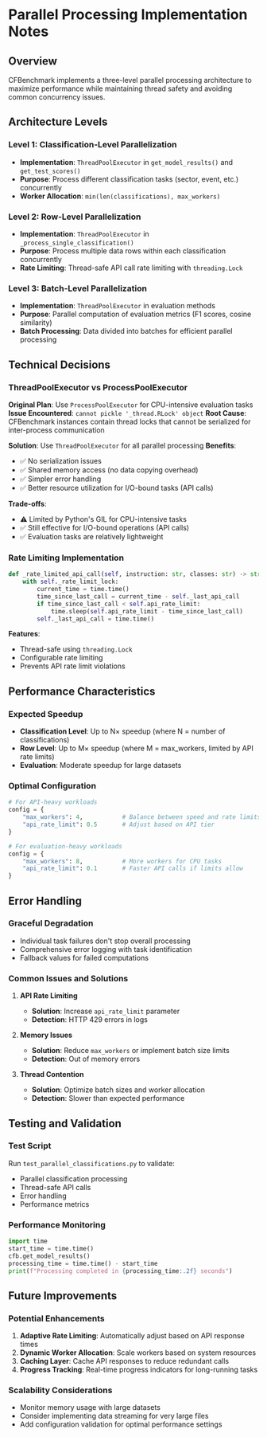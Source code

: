 # Parallel Processing Implementation Notes

## Overview
CFBenchmark implements a three-level parallel processing architecture to maximize performance while maintaining thread safety and avoiding common concurrency issues.

## Architecture Levels

### Level 1: Classification-Level Parallelization
- **Implementation**: `ThreadPoolExecutor` in `get_model_results()` and `get_test_scores()`
- **Purpose**: Process different classification tasks (sector, event, etc.) concurrently
- **Worker Allocation**: `min(len(classifications), max_workers)`

### Level 2: Row-Level Parallelization  
- **Implementation**: `ThreadPoolExecutor` in `_process_single_classification()`
- **Purpose**: Process multiple data rows within each classification concurrently
- **Rate Limiting**: Thread-safe API call rate limiting with `threading.Lock`

### Level 3: Batch-Level Parallelization
- **Implementation**: `ThreadPoolExecutor` in evaluation methods
- **Purpose**: Parallel computation of evaluation metrics (F1 scores, cosine similarity)
- **Batch Processing**: Data divided into batches for efficient parallel processing

## Technical Decisions

### ThreadPoolExecutor vs ProcessPoolExecutor

**Original Plan**: Use `ProcessPoolExecutor` for CPU-intensive evaluation tasks
**Issue Encountered**: `cannot pickle '_thread.RLock' object`
**Root Cause**: CFBenchmark instances contain thread locks that cannot be serialized for inter-process communication

**Solution**: Use `ThreadPoolExecutor` for all parallel processing
**Benefits**:
- ✅ No serialization issues
- ✅ Shared memory access (no data copying overhead)
- ✅ Simpler error handling
- ✅ Better resource utilization for I/O-bound tasks (API calls)

**Trade-offs**:
- ⚠️ Limited by Python's GIL for CPU-intensive tasks
- ✅ Still effective for I/O-bound operations (API calls)
- ✅ Evaluation tasks are relatively lightweight

### Rate Limiting Implementation

```python
def _rate_limited_api_call(self, instruction: str, classes: str) -> str:
    with self._rate_limit_lock:
        current_time = time.time()
        time_since_last_call = current_time - self._last_api_call
        if time_since_last_call < self.api_rate_limit:
            time.sleep(self.api_rate_limit - time_since_last_call)
        self._last_api_call = time.time()
```

**Features**:
- Thread-safe using `threading.Lock`
- Configurable rate limiting
- Prevents API rate limit violations

## Performance Characteristics

### Expected Speedup
- **Classification Level**: Up to N× speedup (where N = number of classifications)
- **Row Level**: Up to M× speedup (where M = max_workers, limited by API rate limits)
- **Evaluation**: Moderate speedup for large datasets

### Optimal Configuration
```python
# For API-heavy workloads
config = {
    "max_workers": 4,           # Balance between speed and rate limits
    "api_rate_limit": 0.5       # Adjust based on API tier
}

# For evaluation-heavy workloads  
config = {
    "max_workers": 8,           # More workers for CPU tasks
    "api_rate_limit": 0.1       # Faster API calls if limits allow
}
```

## Error Handling

### Graceful Degradation
- Individual task failures don't stop overall processing
- Comprehensive error logging with task identification
- Fallback values for failed computations

### Common Issues and Solutions

1. **API Rate Limiting**
   - **Solution**: Increase `api_rate_limit` parameter
   - **Detection**: HTTP 429 errors in logs

2. **Memory Issues**
   - **Solution**: Reduce `max_workers` or implement batch size limits
   - **Detection**: Out of memory errors

3. **Thread Contention**
   - **Solution**: Optimize batch sizes and worker allocation
   - **Detection**: Slower than expected performance

## Testing and Validation

### Test Script
Run `test_parallel_classifications.py` to validate:
- Parallel classification processing
- Thread-safe API calls
- Error handling
- Performance metrics

### Performance Monitoring
```python
import time
start_time = time.time()
cfb.get_model_results()
processing_time = time.time() - start_time
print(f"Processing completed in {processing_time:.2f} seconds")
```

## Future Improvements

### Potential Enhancements
1. **Adaptive Rate Limiting**: Automatically adjust based on API response times
2. **Dynamic Worker Allocation**: Scale workers based on system resources
3. **Caching Layer**: Cache API responses to reduce redundant calls
4. **Progress Tracking**: Real-time progress indicators for long-running tasks

### Scalability Considerations
- Monitor memory usage with large datasets
- Consider implementing data streaming for very large files
- Add configuration validation for optimal performance settings 